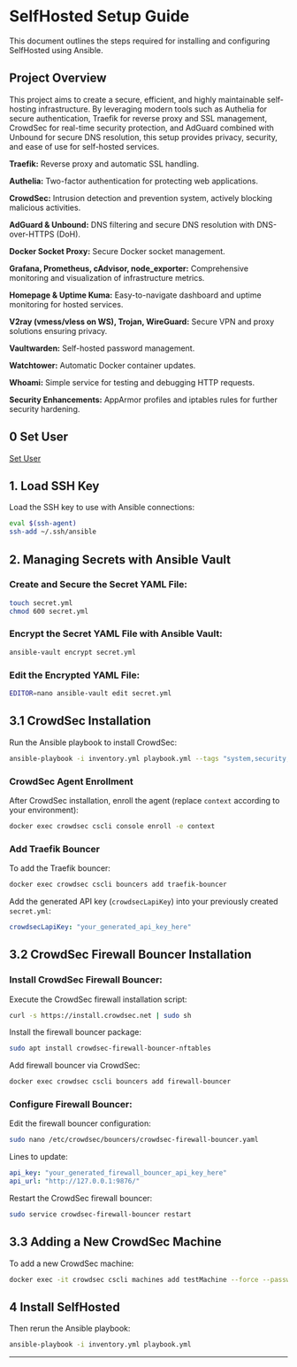 # SelfHosted Setup Guide

This document outlines the steps required for installing and configuring SelfHosted using Ansible.

## Project Overview

This project aims to create a secure, efficient, and highly maintainable self-hosting infrastructure. By leveraging modern tools such as Authelia for secure authentication, Traefik for reverse proxy and SSL management, CrowdSec for real-time security protection, and AdGuard combined with Unbound for secure DNS resolution, this setup provides privacy, security, and ease of use for self-hosted services.



**Traefik:** Reverse proxy and automatic SSL handling.

**Authelia:** Two-factor authentication for protecting web applications.

**CrowdSec:** Intrusion detection and prevention system, actively blocking malicious activities.

**AdGuard & Unbound:** DNS filtering and secure DNS resolution with DNS-over-HTTPS (DoH).

**Docker Socket Proxy:** Secure Docker socket management.

**Grafana, Prometheus, cAdvisor, node_exporter:** Comprehensive monitoring and visualization of infrastructure metrics.

**Homepage & Uptime Kuma:** Easy-to-navigate dashboard and uptime monitoring for hosted services.

**V2ray (vmess/vless on WS), Trojan, WireGuard:** Secure VPN and proxy solutions ensuring privacy.

**Vaultwarden:** Self-hosted password management.

**Watchtower:** Automatic Docker container updates.

**Whoami:** Simple service for testing and debugging HTTP requests.

**Security Enhancements:** AppArmor profiles and iptables rules for further security hardening.

## 0 Set User

[Set User](https://github.com/atomdeniz/server/edit/main/USER.md)


## 1. Load SSH Key

Load the SSH key to use with Ansible connections:

```bash
eval $(ssh-agent)
ssh-add ~/.ssh/ansible
```

## 2. Managing Secrets with Ansible Vault

### Create and Secure the Secret YAML File:

```bash
touch secret.yml
chmod 600 secret.yml
```

### Encrypt the Secret YAML File with Ansible Vault:

```bash
ansible-vault encrypt secret.yml
```

### Edit the Encrypted YAML File:

```bash
EDITOR=nano ansible-vault edit secret.yml
```

## 3.1 CrowdSec Installation

Run the Ansible playbook to install CrowdSec:

```bash
ansible-playbook -i inventory.yml playbook.yml --tags "system,security,docker,crowdsec"
```

### CrowdSec Agent Enrollment

After CrowdSec installation, enroll the agent (replace `context` according to your environment):

```bash
docker exec crowdsec cscli console enroll -e context
```

### Add Traefik Bouncer

To add the Traefik bouncer:

```bash
docker exec crowdsec cscli bouncers add traefik-bouncer
```

Add the generated API key (`crowdsecLapiKey`) into your previously created `secret.yml`:

```yaml
crowdsecLapiKey: "your_generated_api_key_here"
```

## 3.2 CrowdSec Firewall Bouncer Installation

### Install CrowdSec Firewall Bouncer:

Execute the CrowdSec firewall installation script:

```bash
curl -s https://install.crowdsec.net | sudo sh
```

Install the firewall bouncer package:

```bash
sudo apt install crowdsec-firewall-bouncer-nftables
```

Add firewall bouncer via CrowdSec:

```bash
docker exec crowdsec cscli bouncers add firewall-bouncer
```

### Configure Firewall Bouncer:

Edit the firewall bouncer configuration:

```bash
sudo nano /etc/crowdsec/bouncers/crowdsec-firewall-bouncer.yaml
```

Lines to update:

```yaml
api_key: "your_generated_firewall_bouncer_api_key_here"
api_url: "http://127.0.0.1:9876/"
```

Restart the CrowdSec firewall bouncer:

```bash
sudo service crowdsec-firewall-bouncer restart
```

## 3.3 Adding a New CrowdSec Machine

To add a new CrowdSec machine:

```bash
docker exec -it crowdsec cscli machines add testMachine --force --password "your_password"
```

## 4 Install SelfHosted
Then rerun the Ansible playbook:

```bash
ansible-playbook -i inventory.yml playbook.yml
```
---
